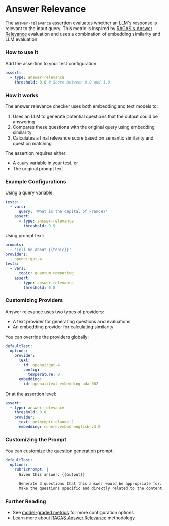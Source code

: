 # Answer Relevance

The `answer-relevance` assertion evaluates whether an LLM's response is relevant to the input query. This metric is inspired by [RAGAS's Answer Relevance](https://docs.ragas.io/en/v0.1.21/concepts/metrics/answer_relevance.html) evaluation and uses a combination of embedding similarity and LLM evaluation.

### How to use it

Add the assertion to your test configuration:

```yaml
assert:
  - type: answer-relevance
    threshold: 0.8 # Score between 0.0 and 1.0
```

### How it works

The answer relevance checker uses both embedding and text models to:

1. Uses an LLM to generate potential questions that the output could be answering
2. Compares these questions with the original query using embedding similarity
3. Calculates a final relevance score based on semantic similarity and question matching

The assertion requires either:

- A `query` variable in your test, or
- The original prompt text

### Example Configurations

Using a query variable:

```yaml
tests:
  - vars:
      query: 'What is the capital of France?'
    assert:
      - type: answer-relevance
        threshold: 0.9
```

Using prompt text:

```yaml
prompts:
  - 'Tell me about {{topic}}'
providers:
  - openai:gpt-4
tests:
  - vars:
      topic: quantum computing
    assert:
      - type: answer-relevance
        threshold: 0.8
```

### Customizing Providers

Answer relevance uses two types of providers:

- A text provider for generating questions and evaluations
- An embedding provider for calculating similarity

You can override the providers globally:

```yaml
defaultTest:
  options:
    provider:
      text:
        id: openai:gpt-4
        config:
          temperature: 0
      embedding:
        id: openai:text-embedding-ada-002
```

Or at the assertion level:

```yaml
assert:
  - type: answer-relevance
    threshold: 0.8
    provider:
      text: anthropic:claude-2
      embedding: cohere:embed-english-v3.0
```

### Customizing the Prompt

You can customize the question generation prompt:

```yaml
defaultTest:
  options:
    rubricPrompt: |
      Given this answer: {{output}}

      Generate 3 questions that this answer would be appropriate for.
      Make the questions specific and directly related to the content.
```

### Further Reading

- See [model-graded metrics](/docs/configuration/expected-outputs/model-graded) for more configuration options
- Learn more about [RAGAS Answer Relevance](https://docs.ragas.io/en/v0.1.21/concepts/metrics/answer_relevance.html) methodology
